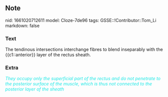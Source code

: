 ## Note
nid: 1661020712611
model: Cloze-7de96
tags: GSSE::!Contributor::Tom_Li
markdown: false

### Text
<div>
  The tendinous intersections interchange fibres to blend
  inseparably with the {{c1::anterior}} layer of the rectus sheath.
</div>

### Extra
<font color="#1DE7E5"><i>They occupy only the superficial part of
the rectus and do not penetrate to the posterior surface of the
muscle, which is thus not connected to the posterior layer of the
sheath</i></font>
